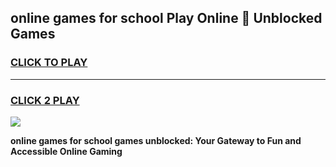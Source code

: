 
## online games for school Play Online 👋 Unblocked Games
<h3>
<a href="https://news.freeplayer.one?title=online_games_for_school&ref=17GH">CLICK TO PLAY</a></h3>
<hr>

<h3>
<a href="https://news.freeplayer.one?title=online_games_for_school&ref=17GH">CLICK 2 PLAY</a>
  
</h3>

<a href="https://news.freeplayer.one?title=online_games_for_school&ref=17GH/"><img src="https://clearcache.store/games.png"></a>


**online games for school games unblocked: Your Gateway to Fun and Accessible Online Gaming**
